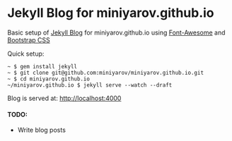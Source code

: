 Jekyll Blog for miniyarov.github.io
===================================

Basic setup of [Jekyll Blog](http://jekyllrb.com/) for miniyarov.github.io using [Font-Awesome](http://fortawesome.github.io/Font-Awesome/) and [Bootstrap CSS](http://getbootstrap.com/)

Quick setup:

    ~ $ gem install jekyll
    ~ $ git clone git@github.com:miniyarov/miniyarov.github.io.git
    ~ $ cd miniyarov.github.io
    ~/miniyarov.github.io $ jekyll serve --watch --draft

Blog is served at: [http://localhost:4000](http://localhost:4000)

#### TODO:
- Write blog posts
